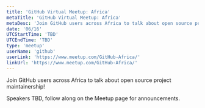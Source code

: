 ```yaml
---
title: 'GitHub Virtual Meetup: Africa'
metaTitle: 'GitHub Virtual Meetup: Africa'
metaDesc: 'Join GitHub users across Africa to talk about open source project maintainership!'
date: '06/16'
UTCStartTime: 'TBD'
UTCEndTime: 'TBD'
type: 'meetup'
userName: 'github'
userLink: 'https://www.meetup.com/GitHub-Africa/'
linkUrl: 'https://www.meetup.com/GitHub-Africa/'
---
```


Join GitHub users across Africa to talk about open source project maintainership!

Speakers TBD, follow along on the Meetup page for announcements.

